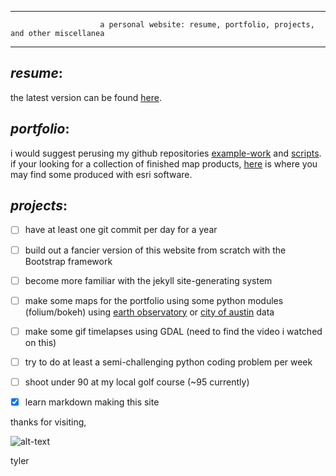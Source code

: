 ***
                        a personal website: resume, portfolio, projects, and other miscellanea
***

_**resume**_:  
-
the latest version can be found [here](https://app.box.com/s/u7oxc33fjrroewypys8ynn92knxzbxxs).

_**portfolio**_: 
-
 i would suggest perusing my github repositories [example-work]() and [scripts]().   
if your looking for a collection of finished map products, [here]() is where you may find some produced with esri software.

_**projects**_: 
-
  

- [ ] have at least one git commit per day for a year
- [ ] build out a fancier version of this website from scratch with the Bootstrap framework
- [ ] become more familiar with the jekyll site-generating system
- [ ] make some maps for the portfolio using some python modules (folium/bokeh) using [earth observatory]() or [city of austin]() data
- [ ] make some gif timelapses using GDAL (need to find the video i watched on this)
- [ ] try to do at least a semi-challenging python coding problem per week
- [ ] shoot under 90 at my local golf course (~95 currently)
- [x] learn markdown making this site





thanks for visiting,

![alt-text](https://avatars2.githubusercontent.com/u/9016001?s=400&u=e577f5ffdde59e630b7d853734d1cb3817864fdf&v=4)

tyler 